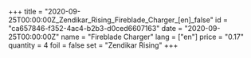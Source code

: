 +++
title = "2020-09-25T00:00:00Z_Zendikar_Rising_Fireblade_Charger_[en]_false"
id = "ca657846-f352-4ac4-b2b3-d0ced6607163"
date = "2020-09-25T00:00:00Z"
name = "Fireblade Charger"
lang = ["en"]
price = "0.17"
quantity = 4
foil = false
set = "Zendikar Rising"
+++
